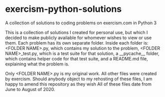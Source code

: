# exercism-python-solutions
A collection of solutions to coding problems on exercism.com in Python 3

This is a collection of solutions I created for personal use, but which I decided to make publicly available for whomever wishes to view or use them.
Each problem has its own separate folder.
Inside each folder is:
\<FOLDER NAME\>.py, which contains my solution to the problem,
\<FOLDER NAME\>\_test.py, which is a test suite for that solution,
a \_\_pycache\_\_ folder, which contains helper code for that test suite,
and a README.md file, explaining what the problem is.

Only \<FOLDER NAME\>.py is my original work. 
All other files were created by exercism.
Should anybody object to my rehosting of these files, I am happy to amend this repository as they wish
All of these files date from June to August of 2020.
